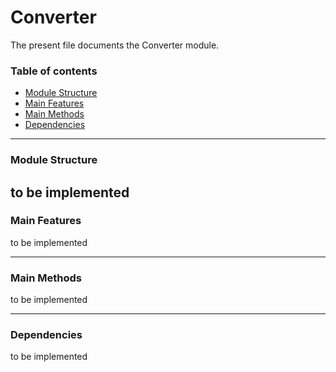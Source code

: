 # Converter

The present file documents the Converter module.
<br/>

### Table of contents ###

* [Module Structure](#module-structure)
* [Main Features](#main-features)
* [Main Methods](#main-methods)
* [Dependencies](#dependencies)
 
 
---
  ### Module Structure ### 
  
   to be implemented 
---

### Main Features ### 

to be implemented

 
---

### Main Methods ###

to be implemented

 
---

### Dependencies ### 

to be implemented 
 
